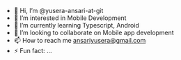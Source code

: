 - 👋 Hi, I’m @yusera-ansari-at-git
- 👀 I’m interested in Mobile Development
- 🌱 I’m currently learning Typescript, Android
- 💞️ I’m looking to collaborate on Mobile app development
- 📫 How to reach me ansariyusera@gmail.com
- ⚡ Fun fact: ...

<!---
yusera-ansari-at-git/yusera-ansari-at-git is a ✨ special ✨ repository because its `README.md` (this file) appears on your GitHub profile.
You can click the Preview link to take a look at your changes.
--->
